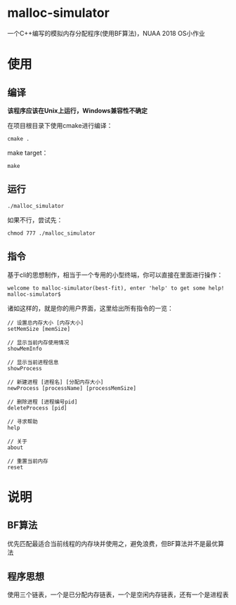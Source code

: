 # malloc-simulator
一个C++编写的模拟内存分配程序(使用BF算法)，NUAA 2018 OS小作业

# 使用
## 编译
**该程序应该在Unix上运行，Windows兼容性不确定**

在项目根目录下使用cmake进行编译：
```
cmake .
```

make target：
```
make
```

## 运行
```
./malloc_simulator
```
如果不行，尝试先：
```
chmod 777 ./malloc_simulator
```

## 指令
基于cli的思想制作，相当于一个专用的小型终端，你可以直接在里面进行操作：
```
welcome to malloc-simulator(best-fit), enter 'help' to get some help!
malloc-simulator$
```
诸如这样的，就是你的用户界面，这里给出所有指令的一览：
```
// 设置总内存大小 [内存大小]
setMemSize [memSize]

// 显示当前内存使用情况
showMemInfo

// 显示当前进程信息
showProcess

// 新建进程 [进程名] [分配内存大小]
newProcess [processName] [processMemSize]

// 删除进程 [进程编号pid]
deleteProcess [pid]

// 寻求帮助
help

// 关于
about

// 重置当前内存
reset
```

# 说明
## BF算法
优先匹配最适合当前线程的内存块并使用之，避免浪费，但BF算法并不是最优算法

## 程序思想
使用三个链表，一个是已分配内存链表，一个是空闲内存链表，还有一个是进程表
